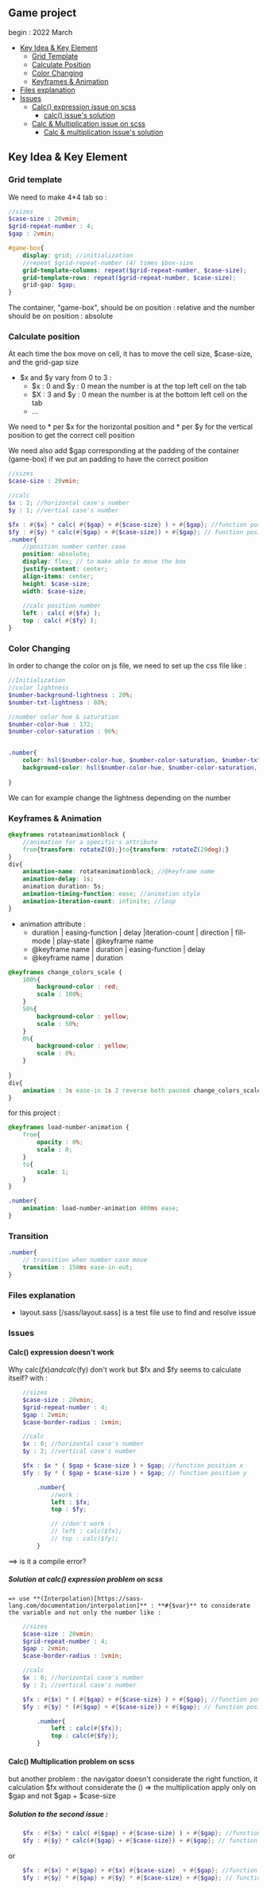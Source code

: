 ## Game project 
begin : 2022 March 

- [Key Idea & Key Element](#key-idea--key-element)
    - [Grid Template](#grid-template)
    - [Calculate Position](#calculate-position)
    - [Color Changing](#color-changing)
    - [Keyframes & Animation](#keyframes--animation)
- [Files explanation](#files-explanation)
- [Issues](#issues)
    - [Calc() expression issue on scss](#calc-expression-doesnt-work)
        - [calc() issue's solution](#solution-at-calc-expression-problem-on-scss)
    - [Calc & Multiplication issue on scss](#calc-multiplication-problem-on-scss)
        - [Calc & multiplication issue's solution](#solution-to-the-second-issue)


## Key Idea & Key Element

### Grid template 
We need to make 4*4 tab so : 
````scss
//sizes
$case-size : 20vmin;
$grid-repeat-number : 4;
$gap : 2vmin;

#game-box{
    display: grid; //initialization
    //repeat $grid-repeat-number (4) times $box-size
    grid-template-columns: repeat($grid-repeat-number, $case-size);
    grid-template-rows: repeat($grid-repeat-number, $case-size);
    grid-gap: $gap;
}
````
The container, "game-box", should be on position : relative and the number should be on position : absolute 


### Calculate position 
At each time the box move on cell, it has to move the cell size, $case-size, and the grid-gap size
- $x and $y vary from 0 to 3 : 
    - $x : 0 and $y : 0 mean the number is at the top left cell on the tab 
    - $X : 3 and $y : 0 mean the number is at the bottom left cell on the tab
    - ... 

We need to * per $x for the horizontal position and * per $y for the vertical position to get the correct cell position 

We need also add $gap corresponding at the padding of the container (game-box) if we put an padding to have the correct position

````scss
//sizes
$case-size : 20vmin;

//calc
$x : 2; //horizontal case's number 
$y : 1; //vertial case's number

$fx : #{$x} * calc( #{$gap} + #{$case-size} ) + #{$gap}; //function position x
$fy : #{$y} * calc(#{$gap} + #{$case-size}) + #{$gap}; // function position y 
.number{
    //position number center case 
    position: absolute;
    display: flex; // to make able to move the box 
    justify-content: center;
    align-items: center;
    height: $case-size;
    width: $case-size;
    
    //calc position number
    left : calc( #{$fx} );
    top : calc( #{$fy} );
}
````

### Color Changing 
In order to change the color on js file, we need to set up the css file like : 
````scss
//Initialization 
//color lightness
$number-background-lightness : 20%;
$number-txt-lightness : 80%;

//number color hue & saturation
$number-color-hue : 172;
$number-color-saturation : 96%;


.number{
    color: hsl($number-color-hue, $number-color-saturation, $number-txt-lightness);
    background-color: hsl($number-color-hue, $number-color-saturation, $number-background-lightness);
            
}

````
We can for example change the lightness depending on the number


### Keyframes & Animation 
````scss
@keyframes rotateanimationblock {
    //animation for a specific's attribute
    from{transform: rotateZ(O);}to{transform: rotateZ(20deg);}
}
div{
    animation-name: rotateanimationblock; //@keyframe name
    animation-delay: 1s;
    animation duration: 5s; 
    animation-timing-function: ease; //animation style
    animation-iteration-count: infinite; //loop
}
````
- animation attribute : 
    - duration | easing-function | delay |iteration-count | direction | fill-mode | play-state | @keyframe name
    - @keyframe name | duration | easing-function | delay
    - @keyframe name | duration


````scss
@keyframes change_colors_scale {
    100%{
        background-color : red;
        scale : 100%;
    }
    50%{
        background-color : yellow;
        scale : 50%;
    }
    0%{
        background-color : yellow;
        scale : 0%;
    }
    
}
div{
    animation : 3s ease-in 1s 2 reverse both paused change_colors_scale;
}
````

for this project : 

````scss
@keyframes load-number-animation {
    from{
        opacity : 0%;
        scale : 0;
    }
    to{
        scale: 1;
    }
}

.number{
    animation: load-number-animation 400ms ease;
}
````


### Transition 
````scss
.number{
    // transition when number case move 
    transition : 150ms ease-in-out;
}
````



### Files explanation 
- layout.sass [/sass/layout.sass] is a test file use to find and resolve issue


### Issues 
#### Calc() expression doesn't work
Why calc($fx) and calc($fy) don't work but $fx and $fy seems to calculate itself?
    with : 
```` scss
    //sizes
    $case-size : 20vmin;
    $grid-repeat-number : 4;
    $gap : 2vmin;
    $case-border-radius : 1vmin;

    //calc
    $x : 0; //horizontal case's number 
    $y : 2; //vertical case's number

    $fx : $x * ( $gap + $case-size ) + $gap; //function position x
    $fy : $y * ( $gap + $case-size ) + $gap; // function position y 

        .number{
            //work : 
            left : $fx;
            top : $fy;

            // //don't work : 
            // left : calc($fx);
            // top : calc($fy);
        }
````

==> is it a compile error? 

##### Solution at calc() expression problem on scss 
    => use **(Interpolation)[https://sass-lang.com/documentation/interpolation]** : **#{$var}** to considerate the variable and not only the number like : 
```` scss
    //sizes
    $case-size : 20vmin;
    $grid-repeat-number : 4;
    $gap : 2vmin;
    $case-border-radius : 1vmin;

    //calc
    $x : 0; //horizontal case's number 
    $y : 2; //vertical case's number

    $fx : #{$x} * ( #{$gap} + #{$case-size} ) + #{$gap}; //function position x
    $fy : #{$y} * (#{$gap} + #{$case-size}) + #{$gap}; // function position y 

        .number{
            left : calc(#{$fx});
            top : calc(#{$fy});
        }
````
#### Calc() Multiplication problem on scss
 but another problem : the navigator doesn't considerate the right function, it calculation $fx without considerate the () 
=> the multiplication apply only on $gap and not $gap + $case-size

##### Solution to the second issue : 
````scss
    $fx : #{$x} * calc( #{$gap} + #{$case-size} ) + #{$gap}; //function position x
    $fy : #{$y} * calc(#{$gap} + #{$case-size}) + #{$gap}; // function position y 
````
or 
````scss
    $fx : #{$x} * #{$gap} + #{$x} #{$case-size}  + #{$gap}; //function position x
    $fy : #{$y} * #{$gap} + #{$y} * #{$case-size} + #{$gap}; // function position y 
````